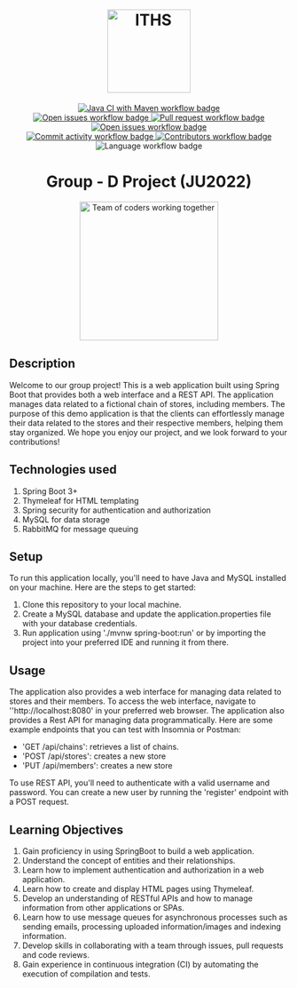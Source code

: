  <h1 align="center">
    <img src="https://www.iths.se/wp-content/uploads/2016/02/thumbnails/ithslogoliggandepayoffrgb-4601-1280x450.png" height="150" alt="ITHS">
</h1>

<section>
<div align="center">
    <a href="https://github.com/ithsjavagroupd/project/actions/workflows/maven.yml">
        <img src="https://github.com/ithsjavagroupd/project/actions/workflows/maven.yml/badge.svg" alt="Java CI with Maven workflow badge"/>
    </a>

</div>
<div align="center">
    <a href="https://github.com/ithsjavagroupd/project/issues">
        <img src="https://img.shields.io/github/issues-raw/ithsjavagroupd/project" alt="Open issues workflow badge"/>
    </a>
    <a href="https://github.com/ithsjavagroupd/project/pulls">
        <img src="https://img.shields.io/github/issues-pr/ithsjavagroupd/project" alt="Pull request workflow badge"/>
    </a>
    <a href="https://github.com/ithsjavagroupd/project/issues?q=is%3Aissue+is%3Aclosed">
        <img src="https://img.shields.io/github/issues-closed-raw/ithsjavagroupd/project" alt="Open issues workflow badge"/>
    </a>
</div>
<div align="center">
    <a href="https://github.com/ithsjavagroupd/project/pulse">
        <img src="https://img.shields.io/github/commit-activity/m/ithsjavagroupd/project" alt="Commit activity workflow badge"/>
    </a>
    <a href="https://github.com/ithsjavagroupd/project/graphs/contributors">
        <img src="https://img.shields.io/github/contributors/ithsjavagroupd/project" alt="Contributors workflow badge"/>
    </a>
    <img src="https://img.shields.io/github/languages/top/ithsjavagroupd/project" alt="Language workflow badge"/>
</div>
</section>

<h1 style="text-align: center"> 
  Group - D Project (JU2022)
</h1>

<div align="center">
    <img src="https://cdn.dribbble.com/users/2069402/screenshots/5574718/gif-4mb.gif" height="250" alt="Team of coders working together">
</div>

## Description

Welcome to our group project! This is a web application built using Spring Boot that provides both a web interface and a REST API. The application manages data related to a fictional chain of stores, including members. The purpose of this demo application is that the clients can effortlessly manage their data related to the stores and their respective members, helping them stay organized. We hope you enjoy our project, and we look forward to your contributions!

## Technologies used

1. Spring Boot 3+
2. Thymeleaf for HTML templating
3. Spring security for authentication and authorization
4. MySQL for data storage
5. RabbitMQ for message queuing

## Setup

To run this application locally, you'll need to have Java and MySQL installed on your machine. Here are the steps to get started:
1. Clone this repository to your local machine.
2. Create a MySQL database and update the application.properties file with your database credentials.
3. Run application using './mvnw spring-boot:run' or by importing the project into your preferred IDE and running it from there.

## Usage

The application also provides a web interface for managing data related to stores and their members. To access the web interface, navigate to ''http://localhost:8080' in your preferred web browser.
The application also provides a Rest API for managing data programmatically. Here are some example endpoints that you can test with Insomnia or Postman:
- 'GET /api/chains': retrieves a list of chains.
- 'POST /api/stores': creates a new store
- 'PUT /api/members': creates a new store

To use REST API, you'll need to authenticate with a valid username and password. You can create a new user by running the 'register' endpoint with a POST request.

## Learning Objectives

1. Gain proficiency in using SpringBoot to build a web application. 
2. Understand the concept of entities and their relationships. 
3. Learn how to implement authentication and authorization in a web application.
4. Learn how to create and display HTML pages using Thymeleaf.
5. Develop an understanding of RESTful APIs and how to manage information from other applications or SPAs.
6. Learn how to use message queues for asynchronous processes such as sending emails, processing uploaded information/images and indexing information.
7. Develop skills in collaborating with a team through issues, pull requests and code reviews.
8. Gain experience in continuous integration (CI) by automating the execution of compilation and tests.
